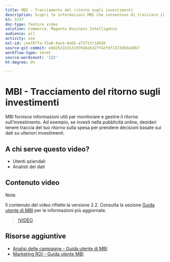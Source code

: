 ```yaml
---
title: MBI - Tracciamento del ritorno sugli investimenti
description: Scopri le informazioni MBI che consentono di tracciare il ritorno sull’investimento.
kt: 5737
doc-type: feature video
solution: Commerce, Magento Business Intelligence
audience: all
activity: use
exl-id: ceef67fa-f2a6-4acb-8eb5-a7571fc1d920
source-git-commit: e8d2631b31319701beb327f42fdf1372d9dad9b7
workflow-type: tm+mt
source-wordcount: '122'
ht-degree: 0%

---
```


# MBI - Tracciamento del ritorno sugli investimenti

MBI fornisce informazioni utili per monitorare e gestire il ritorno sull’investimento. Ad esempio, se investi nella pubblicità online, desideri tenere traccia del tuo ritorno sulla spesa per prendere decisioni basate sui dati su ulteriori investimenti.

## A chi serve questo video?

- Utenti aziendali
- Analisti dei dati

## Contenuto video

>[!NOTE]
>
>Il contenuto del video riflette la versione 2.2. Consulta la sezione [Guida utente di MBI](https://experienceleague.adobe.com/docs/commerce-business-intelligence/mbi/guide-overview.html) per le informazioni più aggiornate.

>[!VIDEO](https://video.tv.adobe.com/v/35991?quality=12&learn=on)

## Risorse aggiuntive

- [Analisi delle campagne - Guida utente di MBI](https://experienceleague.adobe.com/docs/commerce-business-intelligence/mbi/analyze/campaigns/ess-coupon-code-analysis.html)
- [Marketing ROI - Guida utente MBI](https://experienceleague.adobe.com/docs/commerce-business-intelligence/mbi/analyze/campaigns/marketing-roi.html)
